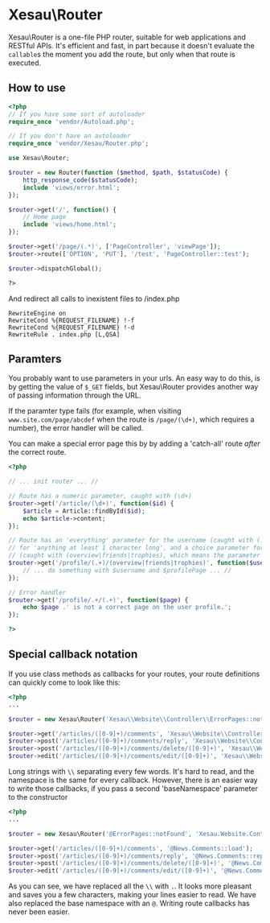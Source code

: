 # Xesau\Router
Xesau\Router is a one-file PHP router, suitable for web applications and RESTful APIs.
It's efficient and fast, in part because it doesn't evaluate the `callable`s the moment you add the route, but only when that route is executed.

## How to use
```php
<?php
// If you have some sort of autoloader
require_once 'vendor/Autoload.php';

// If you don't have an autoloader
require_once 'vendor/Xesau/Router.php';

use Xesau\Router;

$router = new Router(function ($method, $path, $statusCode) {
    http_response_code($statusCode);
    include 'views/error.html';
}); 

$router->get('/', function() {
    // Home page
    include 'views/home.html';
});

$router->get('/page/(.*)', ['PageController', 'viewPage']);
$router->route(['OPTION', 'PUT'], '/test', 'PageController::test');

$router->dispatchGlobal();

?>
```
And redirect all calls to inexistent files to /index.php

    RewriteEngine on
    RewriteCond %{REQUEST_FILENAME} !-f
    RewriteCond %{REQUEST_FILENAME} !-d
    RewriteRule . index.php [L,QSA]

## Paramters
You probably want to use parameters in your urls. An easy way to do this, is by getting the value of `$_GET` fields, but Xesau\Router provides another way of passing information through the URL.

If the paramter type fails (for example, when visiting `www.site.com/page/abcdef` when the route is `/page/(\d+)`, which requires a number), the error handler will be called.

You can make a special error page this by by adding a 'catch-all' route *after* the correct route.

```php
<?php

// ... init router ... //

// Route has a numeric parameter, caught with (\d+)
$router->get('/article/(\d+)', function($id) {
    $article = Article::findById($id);
    echo $article->content;
});

// Route has an 'everything' parameter for the username (caught with (.+), which is regex
// for 'anything at least 1 character long', and a choice parameter for the page
// (caught with (overview|friends|trophies), which means the parameter must be one of those
$router->get('/profile/(.+)/(overview|friends|trophies)', function($username, $profilePage) {
    // ... do something with $username and $profilePage ... //
});

// Error handler
$router->get('/profile/.+/(.+)', function($page) {
    echo $page .' is not a correct page on the user profile.';
});

?>
```


## Special callback notation
If you use class methods as callbacks for your routes, your route definitions can quickly come to look like this:
```php
<?php
...

$router = new Xesau\Router('Xesau\\Website\\Controller\\ErrorPages::notFound');

$router->get('/articles/([0-9]+)/comments', 'Xesau\\Website\\Controller\\News\\Comments::load');
$router->post('/articles/([0-9]+)/comments/reply', 'Xesau\\Website\\Controller\\News\\Comments::reply');
$router->post('/articles/([0-9]+)/comments/delete/([0-9]+)', 'Xesau\\Website\\Controller\\News\\Comments::delete');
$router->edit('/articles/([0-9]+)/comments/edit/([0-9]+)', 'Xesau\\Website\\Controller\\News\\Comments::edit');
```
Long strings with `\\` separating every few words. It's hard to read, and the namespace is the same for every callback. However, there is an easier way to write those callbacks, if you pass a second 'baseNamespace' parameter to the constructor
```php
<?php
...

$router = new Xesau\Router('@ErrorPages::notFound', 'Xesau.Website.Controller');

$router->get('/articles/([0-9]+)/comments', '@News.Comments::load');
$router->post('/articles/([0-9]+)/comments/reply', '@News.Comments::reply');
$router->post('/articles/([0-9]+)/comments/delete/([0-9]+)', '@News.Comments::delete');
$router->edit('/articles/([0-9]+)/comments/edit/([0-9]+)', '@News.Comments::edit');
```
As you can see, we have replaced all the `\\` with `.`. It looks more pleasant and saves you a few characters, making your lines easier to read. We have also replaced the base namespace with an `@`. Writing route callbacks has never been easier.
